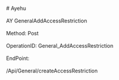 <br>#     Ayehu</br>
<br>AY GeneralAddAccessRestriction</br>
<br>Method: Post</br>
<br>OperationID: General_AddAccessRestriction</br>
<br>EndPoint:</br>
<br>/Api/General/createAccessRestriction</br>
